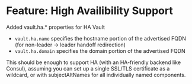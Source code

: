 # Feature: High Availibility Support

Added vault.ha.\* properties for HA Vault

- `vault.ha.name` specifies the hostname portion of the advertised FQDN
  (for non-leader -> leader handoff redirection)
- `vault.ha.domain` specifies the domain portion of the advertised FQDN

This should be enough to support HA (with an HA-friendly backend like
Consul), assuming you can set up a single SSL/TLS certificate as a
wildcard, or with subjectAltNames for all individually named components.
